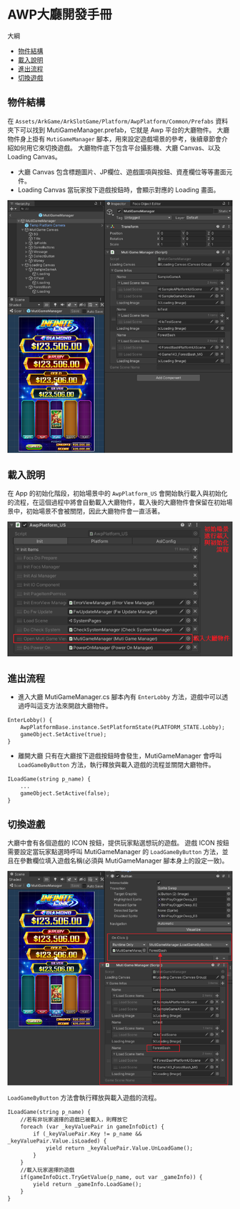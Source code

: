 # AWP大廳開發手冊

大綱
* [物件結構](#物件結構)
* [載入說明](#載入說明)
* [進出流程](#進出流程)
* [切換遊戲](#切換遊戲)

## 物件結構
在 `Assets/ArkGame/ArkSlotGame/Platform/AwpPlatform/Common/Prefabs` 資料夾下可以找到 MutiGameManager.prefab，它就是 Awp 平台的大廳物件。
大廳物件身上掛有 `MutiGameManager` 腳本，用來設定遊戲場景的參考，後續章節會介紹如何用它來切換遊戲。
大廳物件底下包含平台攝影機、大廳 Canvas、以及 Loading Canvas。
* 大廳 Canvas
包含標題圖片、JP欄位、遊戲圖項與按鈕、資產欄位等等畫面元件。
* Loading Canvas
當玩家按下遊戲按鈕時，會顯示對應的 Loading 畫面。

![](./MultiGameManager.png)

## 載入說明
在 App 的初始化階段，初始場景中的 `AwpPlatform_US` 會開始執行載入與初始化的流程，在這個過程中將會自動載入大廳物件，載入後的大廳物件會保留在初始場景中，初始場景不會被關閉，因此大廳物件會一直活著。

![](./初始場景載入設定.png)

## 進出流程
* 進入大廳
MutiGameManager.cs 腳本內有 `EnterLobby` 方法，遊戲中可以透過呼叫這支方法來開啟大廳物件。
```
EnterLobby() {
	AwpPlatformBase.instance.SetPlatformState(PLATFORM_STATE.Lobby);
	gameObject.SetActive(true);
}
```
* 離開大廳
只有在大廳按下遊戲按鈕時會發生，MutiGameManager 會呼叫 `LoadGameByButton` 方法，執行釋放與載入遊戲的流程並關閉大廳物件。
```
ILoadGame(string p_name) {
	...
	gameObject.SetActive(false);
}
```

## 切換遊戲
大廳中會有各個遊戲的 ICON 按鈕，提供玩家點選想玩的遊戲。
遊戲 ICON 按鈕需要設定當玩家點選時呼叫 MutiGameManager 的 `LoadGameByButton` 方法，並且在參數欄位填入遊戲名稱(必須與 MutiGameManager 腳本身上的設定一致)。

![](./切換遊戲設定.png)

`LoadGameByButton` 方法會執行釋放與載入遊戲的流程。
```
ILoadGame(string p_name) {
	//若有非玩家選擇的遊戲已被載入，則釋放它
	foreach (var _keyValuePair in gameInfoDict) {
		if (_keyValuePair.Key != p_name && _keyValuePair.Value.isLoaded) {
			yield return _keyValuePair.Value.UnLoadGame();
		}
	}
	//載入玩家選擇的遊戲
	if(gameInfoDict.TryGetValue(p_name, out var _gameInfo)) {
		yield return _gameInfo.LoadGame();
	}
}
```